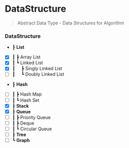 # DataStructure
> Abstract Data Type - Data Structures for Algorithm
### DataStructure
- ┠ __List__
- [x] ┃&nbsp;┣ Array List  
- [x] ┃&nbsp;┗ Linked List
- [x] ┃&nbsp;&nbsp;&nbsp;&nbsp;&nbsp;┣ Singly Linked List
- [ ] ┃&nbsp;&nbsp;&nbsp;&nbsp;&nbsp;┗ Doubly Linked List  
- ┠ __Hash__
- [ ] ┃&nbsp;┣ Hash Map
- [ ] ┃&nbsp;┗ Hash Set
- [x] ┠ __Stack__
- [x] ┠ __Queue__
- [ ] ┃&nbsp;┣ Priority Queue
- [ ] ┃&nbsp;┣ Deque
- [ ] ┃&nbsp;┗ Circular Queue
- [ ] ┠ __Tree__
- [ ] ┗ __Graph__
